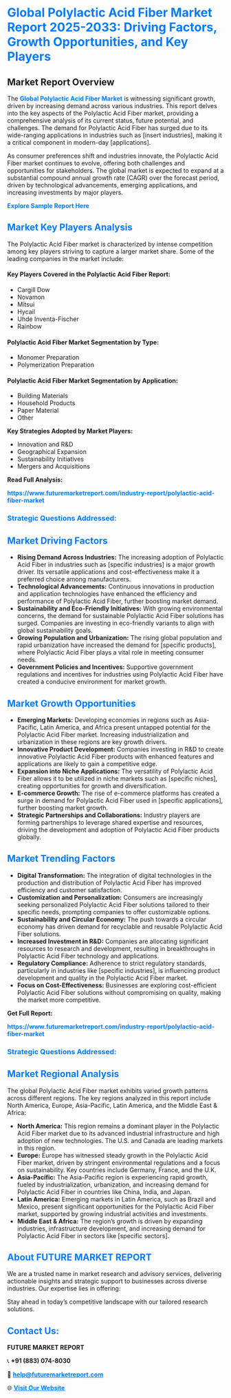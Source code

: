 <h1 style="color: #007BFF;">Global Polylactic Acid Fiber Market Report 2025-2033: Driving Factors, Growth Opportunities, and Key Players</h1>

<section id="overview">
<h2>Market Report Overview</h2>
<p>The <a href="https://www.futuremarketreport.com/industry-report/polylactic-acid-fiber-market" style="color: #007BFF; text-decoration: none;"><strong>Global Polylactic Acid Fiber Market</strong></a> is witnessing significant growth, driven by increasing demand across various industries. This report delves into the key aspects of the Polylactic Acid Fiber market, providing a comprehensive analysis of its current status, future potential, and challenges. The demand for Polylactic Acid Fiber has surged due to its wide-ranging applications in industries such as [insert industries], making it a critical component in modern-day [applications].</p>
<p>As consumer preferences shift and industries innovate, the Polylactic Acid Fiber market continues to evolve, offering both challenges and opportunities for stakeholders. The global market is expected to expand at a substantial compound annual growth rate (CAGR) over the forecast period, driven by technological advancements, emerging applications, and increasing investments by major players.</p>
</section>

<section id="overview">
<p><a href="https://www.futuremarketreport.com/request-sample/reportId=29585" style="color: #007BFF; text-decoration: none;"><strong>Explore Sample Report Here</strong></a></p>
</section>

<section id="key-players">
<h2 style="color: #007BFF;">Market Key Players Analysis</h2>
<p>The Polylactic Acid Fiber market is characterized by intense competition among key players striving to capture a larger market share. Some of the leading companies in the market include:</p>
<h4>Key Players Covered in the Polylactic Acid Fiber Report:</h4>
<ul><li>Cargill Dow</li><li>Novamon</li><li>Mitsui</li><li>Hycail</li><li>Uhde Inventa-Fischer</li><li>Rainbow</li></ul>
<h4>Polylactic Acid Fiber Market Segmentation by Type:</h4>
<ul><li>Monomer Preparation</li><li>Polymerization Preparation</li></ul>

<h4>Polylactic Acid Fiber Market Segmentation by Application:</h4>
<ul><li>Building Materials</li><li>Household Products</li><li>Paper Material</li><li>Other</li></ul>
<p><strong>Key Strategies Adopted by Market Players:</strong></p>
<ul>
<li>Innovation and R&D</li>
<li>Geographical Expansion</li>
<li>Sustainability Initiatives</li>
<li>Mergers and Acquisitions</li>
</ul>
</section>

<section>
<p><strong>Read Full Analysis: </strong></p><a href="https://www.futuremarketreport.com/industry-report/polylactic-acid-fiber-market" style="color: #007BFF; text-decoration: none;"><strong>https://www.futuremarketreport.com/industry-report/polylactic-acid-fiber-market</strong></a>
<h3 style="color: #007BFF;">Strategic Questions Addressed:</h3>
</section>

<section id="driving-factors">
<h2 style="color: #007BFF;">Market Driving Factors</h2>
<ul>
<li><strong>Rising Demand Across Industries:</strong> The increasing adoption of Polylactic Acid Fiber in industries such as [specific industries] is a major growth driver. Its versatile applications and cost-effectiveness make it a preferred choice among manufacturers.</li>
<li><strong>Technological Advancements:</strong> Continuous innovations in production and application technologies have enhanced the efficiency and performance of Polylactic Acid Fiber, further boosting market demand.</li>
<li><strong>Sustainability and Eco-Friendly Initiatives:</strong> With growing environmental concerns, the demand for sustainable Polylactic Acid Fiber solutions has surged. Companies are investing in eco-friendly variants to align with global sustainability goals.</li>
<li><strong>Growing Population and Urbanization:</strong> The rising global population and rapid urbanization have increased the demand for [specific products], where Polylactic Acid Fiber plays a vital role in meeting consumer needs.</li>
<li><strong>Government Policies and Incentives:</strong> Supportive government regulations and incentives for industries using Polylactic Acid Fiber have created a conducive environment for market growth.</li>
</ul>
</section>

<section id="growth-opportunities">
<h2 style="color: #007BFF;">Market Growth Opportunities</h2>
<ul>
<li><strong>Emerging Markets:</strong> Developing economies in regions such as Asia-Pacific, Latin America, and Africa present untapped potential for the Polylactic Acid Fiber market. Increasing industrialization and urbanization in these regions are key growth drivers.</li>
<li><strong>Innovative Product Development:</strong> Companies investing in R&D to create innovative Polylactic Acid Fiber products with enhanced features and applications are likely to gain a competitive edge.</li>
<li><strong>Expansion into Niche Applications:</strong> The versatility of Polylactic Acid Fiber allows it to be utilized in niche markets such as [specific niches], creating opportunities for growth and diversification.</li>
<li><strong>E-commerce Growth:</strong> The rise of e-commerce platforms has created a surge in demand for Polylactic Acid Fiber used in [specific applications], further boosting market growth.</li>
<li><strong>Strategic Partnerships and Collaborations:</strong> Industry players are forming partnerships to leverage shared expertise and resources, driving the development and adoption of Polylactic Acid Fiber products globally.</li>
</ul>
</section>

<section id="trending-factors">
<h2 style="color: #007BFF;">Market Trending Factors</h2>
<ul>
<li><strong>Digital Transformation:</strong> The integration of digital technologies in the production and distribution of Polylactic Acid Fiber has improved efficiency and customer satisfaction.</li>
<li><strong>Customization and Personalization:</strong> Consumers are increasingly seeking personalized Polylactic Acid Fiber solutions tailored to their specific needs, prompting companies to offer customizable options.</li>
<li><strong>Sustainability and Circular Economy:</strong> The push towards a circular economy has driven demand for recyclable and reusable Polylactic Acid Fiber solutions.</li>
<li><strong>Increased Investment in R&D:</strong> Companies are allocating significant resources to research and development, resulting in breakthroughs in Polylactic Acid Fiber technology and applications.</li>
<li><strong>Regulatory Compliance:</strong> Adherence to strict regulatory standards, particularly in industries like [specific industries], is influencing product development and quality in the Polylactic Acid Fiber market.</li>
<li><strong>Focus on Cost-Effectiveness:</strong> Businesses are exploring cost-efficient Polylactic Acid Fiber solutions without compromising on quality, making the market more competitive.</li>
</ul>
</section>

<section>
<p><strong>Get Full Report: </strong></p><a href="https://www.futuremarketreport.com/industry-report/polylactic-acid-fiber-market" style="color: #007BFF; text-decoration: none;"><strong>https://www.futuremarketreport.com/industry-report/polylactic-acid-fiber-market</strong></a>
<h3 style="color: #007BFF;">Strategic Questions Addressed:</h3>
</section>


<section id="regional-analysis">
<h2 style="color: #007BFF;">Market Regional Analysis</h2>
<p>The global Polylactic Acid Fiber market exhibits varied growth patterns across different regions. The key regions analyzed in this report include North America, Europe, Asia-Pacific, Latin America, and the Middle East & Africa:</p>
<ul>
<li><strong>North America:</strong> This region remains a dominant player in the Polylactic Acid Fiber market due to its advanced industrial infrastructure and high adoption of new technologies. The U.S. and Canada are leading markets in this region.</li>
<li><strong>Europe:</strong> Europe has witnessed steady growth in the Polylactic Acid Fiber market, driven by stringent environmental regulations and a focus on sustainability. Key countries include Germany, France, and the U.K.</li>
<li><strong>Asia-Pacific:</strong> The Asia-Pacific region is experiencing rapid growth, fueled by industrialization, urbanization, and increasing demand for Polylactic Acid Fiber in countries like China, India, and Japan.</li>
<li><strong>Latin America:</strong> Emerging markets in Latin America, such as Brazil and Mexico, present significant opportunities for the Polylactic Acid Fiber market, supported by growing industrial activities and investments.</li>
<li><strong>Middle East & Africa:</strong> The region’s growth is driven by expanding industries, infrastructure development, and increasing demand for Polylactic Acid Fiber in sectors like [specific sectors].</li>
</ul>
</section>

<footer>
<h2 style="color: #007BFF;">About FUTURE MARKET REPORT</h2>
<p>We are a trusted name in market research and advisory services, delivering actionable insights and strategic support to businesses across diverse industries. Our expertise lies in offering:</p>

<p>Stay ahead in today’s competitive landscape with our tailored research solutions.</p>

<h2 style="color: #007BFF;">Contact Us:</h2>
<p><strong>FUTURE MARKET REPORT</strong></p>
<p>📞 <strong>+91 (883) 074-8030</strong></p>
<p>📧 <strong><a href="mailto:help@futuremarketreport.com" style="color: #007BFF;">help@futuremarketreport.com</a></strong></p>
<p>🌐 <strong><a href="https://www.futuremarketreport.com/" style="color: #007BFF;">Visit Our Website</a></strong></p>
</footer>